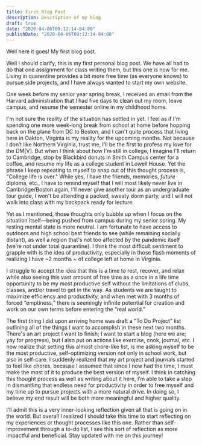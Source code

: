 ```yaml
---
title: First Blog Post
description: Description of my blog
draft: true
date: "2020-04-06T09:12:14-04:00"
publishDate: "2020-04-06T09:12:14-04:00"
---
```


Well here it goes! My first blog post. 

Well I should clarify, this is my first personal blog post. We have all had to do that one assignment for class writing them, but this one is now for me. Living in quarentine provides a bit more free time (as everyone knows) to pursue side projects, and I have always wanted to start my own website. 

One week before my senior year spring break, I received an email from the Harvard administration that I had five days to clean out my room, leave campus, and resume the semester online in my childhood home. 

I'm not sure the reality of the situation has settled in yet. I feel as if I'm spending one more week-long break from school at home before hopping back on the plane from DC to Boston, and I can't quite process that living here in Oakton, Virginia is my reality for the upcoming months. Not because I don’t like Northern Virginia, trust me, I’ll be the first to profess my love for the DM[V]. But when I think about how I'm still in college, I imagine I'll return to Cambridge, stop by Blackbird donuts in Smith Campus center for a coffee, and resume my life as a college student in Lowell House. Yet the phrase I keep repeating to myself to snap out of this thought process is, "College life is over." While yes, I have the friends, memories, *future* diploma, etc., I have to remind myself that I will most likely never live in Cambridge/Boston again, I'll never give another tour as an undergraduate tour guide, I won't be attending a packed, sweaty dorm party, and I will not walk into class with my backpack ready for lecture. 

Yet as I mentioned, those thoughts only bubble up when I focus on the situation itself—being pushed from campus during my senior spring. My resting mental state is more neutral. I am fortunate to have access to outdoors and high school best friends to see (while remaining socially distant), as well a region that's not too affected by the pandemic itself (we’re not under total quarantine). I think the most difficult sentiment to grapple with is the idea of productivity, especially in those flash moments of realizing I have ~2 months ~ of college left at home in Virginia. 

I struggle to accept the idea that this is a time to rest, recover, and relax while also seeing this vast amount of free time as a once in a life time opportunity to be my most productive self without the limitations of clubs, classes, and/or travel to get in the way. As students we are taught to maximize efficiency and productivity, and when met with 3 months of forced “emptiness,” there is seemingly infinite potential for creation and work on our own terms before entering the “real world.” 

The first thing I did upon arriving home was draft a "To Do Project" list outlining all of the things I want to accomplish in these next two months. There's an art project I want to finish; I want to start a blog (here we are; yay for progress), but I also put on actions like exercise, cook, journal, etc. I now realize that setting this almost chore-like list, is me asking myself to be the most productive, self-optimizing version not only in school work, but also in self-care. I suddenly realized that my art project and journals started to feel like chores, because I assumed that since I now had the time, I must make the most of it to produce the best version of myself. I think in catching this thought process as well as writing about it here, I’m able to take a step in dismantling that endless need for productivity in order to free myself and my time up to pursue projects with a more natural drive. In doing so, I believe my end result will be both more meaningful and higher quality. 

I’ll admit this is a very inner-looking reflection given all that is going on in the world. But overall I realized I should take this time to start reflecting on my experiences or thought processes like this one. Rather than self-improvement through a to-do list, I see this sort of reflection as more impactful and beneficial. Stay updated with me on this journey!
